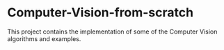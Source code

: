 # Computer-Vision-from-scratch
This project contains the implementation of some of the Computer Vision algorithms and examples.
